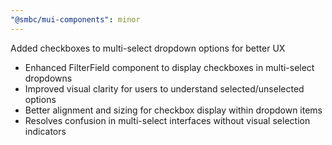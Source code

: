 ```yaml
---
"@smbc/mui-components": minor
---
```


Added checkboxes to multi-select dropdown options for better UX

- Enhanced FilterField component to display checkboxes in multi-select dropdowns
- Improved visual clarity for users to understand selected/unselected options
- Better alignment and sizing for checkbox display within dropdown items
- Resolves confusion in multi-select interfaces without visual selection indicators